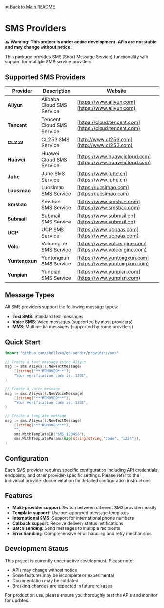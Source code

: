 [⬅️ Back to Main README](../../README.md)

# SMS Providers

**⚠️ Warning: This project is under active development. APIs are not stable and may change without notice.**

This package provides SMS (Short Message Service) functionality with support for multiple SMS service providers.

## Supported SMS Providers

| Provider       | Description               | Website                                                    |
| -------------- | ------------------------- | ---------------------------------------------------------- |
| **Aliyun**     | Alibaba Cloud SMS Service | [https://www.aliyun.com](https://www.aliyun.com)           |
| **Tencent**    | Tencent Cloud SMS Service | [https://cloud.tencent.com](https://cloud.tencent.com)     |
| **CL253**      | CL253 SMS Service         | [http://www.cl253.com](http://www.cl253.com)               |
| **Huawei**     | Huawei Cloud SMS Service  | [https://www.huaweicloud.com](https://www.huaweicloud.com) |
| **Juhe**       | Juhe SMS Service          | [https://www.juhe.cn](https://www.juhe.cn)                 |
| **Luosimao**   | Luosimao SMS Service      | [https://luosimao.com](https://luosimao.com)               |
| **Smsbao**     | Smsbao SMS Service        | [https://www.smsbao.com](https://www.smsbao.com)           |
| **Submail**    | Submail SMS Service       | [https://www.submail.cn](https://www.submail.cn)           |
| **UCP**        | UCP SMS Service           | [https://www.ucpaas.com](https://www.ucpaas.com)           |
| **Volc**       | Volcengine SMS Service    | [https://www.volcengine.com](https://www.volcengine.com)   |
| **Yuntongxun** | Yuntongxun SMS Service    | [https://www.yuntongxun.com](https://www.yuntongxun.com)   |
| **Yunpian**    | Yunpian SMS Service       | [https://www.yunpian.com](https://www.yunpian.com)         |

## Message Types

All SMS providers support the following message types:

- **Text SMS**: Standard text messages
- **Voice SMS**: Voice messages (supported by most providers)
- **MMS**: Multimedia messages (supported by some providers)

## Quick Start

```go
import "github.com/shellvon/go-sender/providers/sms"

// Create a text message using Aliyun
msg := sms.Aliyun().NewTextMessage(
    []string{"***REMOVED***"},
    "Your verification code is: 1234",
)

// Create a voice message
msg := sms.Aliyun().NewVoiceMessage(
    []string{"***REMOVED***"},
    "Your verification code is: 1234",
)

// Create a template message
msg := sms.Aliyun().NewTextMessage(
    []string{"***REMOVED***"},
    "",
    sms.WithTemplateID("SMS_123456"),
    sms.WithTemplateParams(map[string]string{"code": "1234"}),
)
```

## Configuration

Each SMS provider requires specific configuration including API credentials, endpoints, and other provider-specific settings. Please refer to the individual provider documentation for detailed configuration instructions.

## Features

- **Multi-provider support**: Switch between different SMS providers easily
- **Template support**: Use pre-approved message templates
- **International SMS**: Support for international phone numbers
- **Callback support**: Receive delivery status notifications
- **Batch sending**: Send messages to multiple recipients
- **Error handling**: Comprehensive error handling and retry mechanisms

## Development Status

This project is currently under active development. Please note:

- APIs may change without notice
- Some features may be incomplete or experimental
- Documentation may be outdated
- Breaking changes are expected in future releases

For production use, please ensure you thoroughly test the APIs and monitor for updates.
